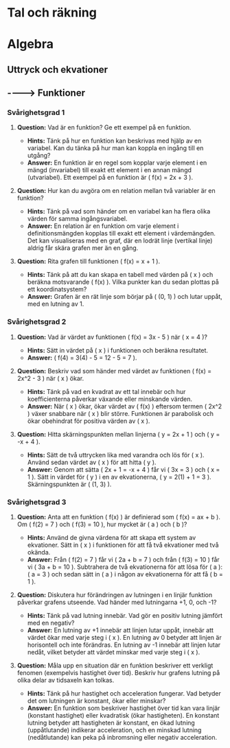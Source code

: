 # Tal och räkning
# Algebra
## Uttryck och ekvationer
## ----> Funktioner

### Svårighetsgrad 1

1. **Question:** Vad är en funktion? Ge ett exempel på en funktion.
   - **Hints:** Tänk på hur en funktion kan beskrivas med hjälp av en variabel. Kan du tänka på hur man kan koppla en ingång till en utgång?
   - **Answer:** En funktion är en regel som kopplar varje element i en mängd (invariabel) till exakt ett element i en annan mängd (utvariabel). Ett exempel på en funktion är \( f(x) = 2x + 3 \).

2. **Question:** Hur kan du avgöra om en relation mellan två variabler är en funktion?
   - **Hints:** Tänk på vad som händer om en variabel kan ha flera olika värden för samma ingångsvariabel.
   - **Answer:** En relation är en funktion om varje element i definitionsmängden kopplas till exakt ett element i värdemängden. Det kan visualiseras med en graf, där en lodrät linje (vertikal linje) aldrig får skära grafen mer än en gång.

3. **Question:** Rita grafen till funktionen \( f(x) = x + 1 \).
   - **Hints:** Tänk på att du kan skapa en tabell med värden på \( x \) och beräkna motsvarande \( f(x) \). Vilka punkter kan du sedan plottas på ett koordinatsystem?
   - **Answer:** Grafen är en rät linje som börjar på \( (0, 1) \) och lutar uppåt, med en lutning av 1.

### Svårighetsgrad 2

1. **Question:** Vad är värdet av funktionen \( f(x) = 3x - 5 \) när \( x = 4 \)?
   - **Hints:** Sätt in värdet på \( x \) i funktionen och beräkna resultatet.
   - **Answer:** \( f(4) = 3(4) - 5 = 12 - 5 = 7 \).

2. **Question:** Beskriv vad som händer med värdet av funktionen \( f(x) = 2x^2 - 3 \) när \( x \) ökar.
   - **Hints:** Tänk på vad en kvadrat av ett tal innebär och hur koefficienterna påverkar växande eller minskande värden.
   - **Answer:** När \( x \) ökar, ökar värdet av \( f(x) \) eftersom termen \( 2x^2 \) växer snabbare när \( x \) blir större. Funktionen är parabolisk och ökar obehindrat för positiva värden av \( x \).

3. **Question:** Hitta skärningspunkten mellan linjerna \( y = 2x + 1 \) och \( y = -x + 4 \).
   - **Hints:** Sätt de två uttrycken lika med varandra och lös för \( x \). Använd sedan värdet av \( x \) för att hitta \( y \).
   - **Answer:** Genom att sätta \( 2x + 1 = -x + 4 \) får vi \( 3x = 3 \) och \( x = 1 \). Sätt in värdet för \( y \) i en av ekvationerna, \( y = 2(1) + 1 = 3 \). Skärningspunkten är \( (1, 3) \).

### Svårighetsgrad 3

1. **Question:** Anta att en funktion \( f(x) \) är definierad som \( f(x) = ax + b \). Om \( f(2) = 7 \) och \( f(3) = 10 \), hur mycket är \( a \) och \( b \)?
   - **Hints:** Använd de givna värdena för att skapa ett system av ekvationer. Sätt in \( x \) i funktionen för att få två ekvationer med två okända.
   - **Answer:** Från \( f(2) = 7 \) får vi \( 2a + b = 7 \) och från \( f(3) = 10 \) får vi \( 3a + b = 10 \). Subtrahera de två ekvationerna för att lösa för \( a \): \( a = 3 \) och sedan sätt in \( a \) i någon av ekvationerna för att få \( b = 1 \).

2. **Question:** Diskutera hur förändringen av lutningen i en linjär funktion påverkar grafens utseende. Vad händer med lutningarna +1, 0, och -1?
   - **Hints:** Tänk på vad lutning innebär. Vad gör en positiv lutning jämfört med en negativ?
   - **Answer:** En lutning av +1 innebär att linjen lutar uppåt, innebär att värdet ökar med varje steg i \( x \). En lutning av 0 betyder att linjen är horisontell och inte förändras. En lutning av -1 innebär att linjen lutar nedåt, vilket betyder att värdet minskar med varje steg i \( x \).

3. **Question:** Måla upp en situation där en funktion beskriver ett verkligt fenomen (exempelvis hastighet över tid). Beskriv hur grafens lutning på olika delar av tidsaxeln kan tolkas.
   - **Hints:** Tänk på hur hastighet och acceleration fungerar. Vad betyder det om lutningen är konstant, ökar eller minskar?
   - **Answer:** En funktion som beskriver hastighet över tid kan vara linjär (konstant hastighet) eller kvadratisk (ökar hastigheten). En konstant lutning betyder att hastigheten är konstant, en ökad lutning (uppåtlutande) indikerar acceleration, och en minskad lutning (nedåtlutande) kan peka på inbromsning eller negativ acceleration.